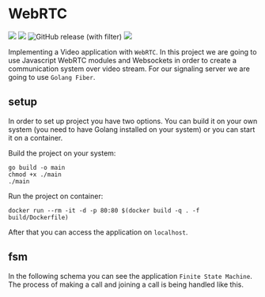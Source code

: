 # WebRTC

![](https://img.shields.io/badge/signaling-Go_Fiber-lightblue)
![](https://img.shields.io/badge/pwa-JavaScript-yellow)
![GitHub release (with filter)](https://img.shields.io/github/v/release/amirhnajafiz/webrtc)
![](https://img.shields.io/badge/protocol-WebRTC-darkred)

Implementing a Video application with ```WebRTC```. In this project we are going to
use Javascript WebRTC modules and Websockets in order to create a communication system over video stream.
For our signaling server we are going to use ```Golang Fiber```.

## setup

In order to set up project you have two options. You can build it on your
own system (you need to have Golang installed on your system) or you can
start it on a container.

Build the project on your system:

```shell
go build -o main
chmod +x ./main
./main
```

Run the project on container:

```shell
docker run --rm -it -d -p 80:80 $(docker build -q . -f build/Dockerfile)
```

After that you can access the application on ```localhost```.

## fsm

In the following schema you can see the application ```Finite State Machine```.
The process of making a call and joining a call is being handled like this.

![]()
